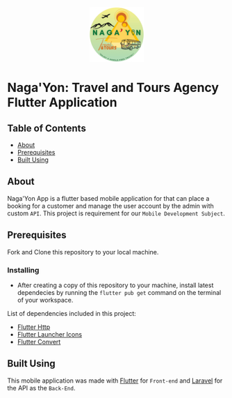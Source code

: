 <p align="center" width="100%">
    <img src="assets\images\icon.png"  width=25% height=25%/>
</p>

# Naga'Yon: Travel and Tours Agency Flutter Application

## Table of Contents
+ [About](#about)
+ [Prerequisites](#prerequisites)
+ [Built Using](#built-using)

## About <a name = "about"></a>
Naga'Yon App is a flutter based mobile application for that can place a booking for a customer and manage the user account by the admin with custom ```API```. This project is requirement for our ```Mobile Development Subject```.

## Prerequisites <a name = "prerequisites"></a>
Fork and Clone this repository to your local machine.

### Installing
- After creating a copy of this repository to your machine, install latest dependecies by running the ```flutter pub get``` command on the terminal of your workspace.

List of dependencies included in this project:
- [Flutter Http](https://pub.dev/packages/http)
- [Flutter Launcher Icons](https://pub.dev/packages/flutter_launcher_icons)
- [Flutter Convert](https://pub.dev/packages/convert) 

##  Built Using
This mobile application was made with [Flutter](https://flutter.dev/) for ```Front-end``` and [Laravel](https://laravel.com/) for the API as the ```Back-End```.
